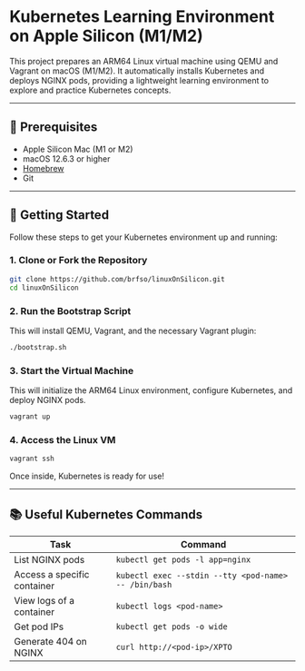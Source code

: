 # Kubernetes Learning Environment on Apple Silicon (M1/M2)

This project prepares an ARM64 Linux virtual machine using QEMU and Vagrant on macOS (M1/M2). It automatically installs Kubernetes and deploys NGINX pods, providing a lightweight learning environment to explore and practice Kubernetes concepts.

---

## 🧰 Prerequisites

- Apple Silicon Mac (M1 or M2)
- macOS 12.6.3 or higher
- [Homebrew](https://brew.sh/)
- Git

---

## 🚀 Getting Started

Follow these steps to get your Kubernetes environment up and running:

### 1. Clone or Fork the Repository

```bash
git clone https://github.com/brfso/linuxOnSilicon.git
cd linuxOnSilicon
```

### 2.  Run the Bootstrap Script
This will install QEMU, Vagrant, and the necessary Vagrant plugin:


```bash
./bootstrap.sh
```

### 3. Start the Virtual Machine
This will initialize the ARM64 Linux environment, configure Kubernetes, and deploy NGINX pods.
```bash
vagrant up
```

### 4. Access the Linux VM
```bash
vagrant ssh
```


Once inside, Kubernetes is ready for use!

---
## 📚 Useful Kubernetes Commands

| Task                          | Command                                                                 |
|-------------------------------|-------------------------------------------------------------------------|
| List NGINX pods               | `kubectl get pods -l app=nginx`                                        |
| Access a specific container   | `kubectl exec --stdin --tty <pod-name> -- /bin/bash`                   |
| View logs of a container      | `kubectl logs <pod-name>`                                              |
| Get pod IPs                   | `kubectl get pods -o wide`                                             |
| Generate 404 on NGINX         | `curl http://<pod-ip>/XPTO`                                            |





